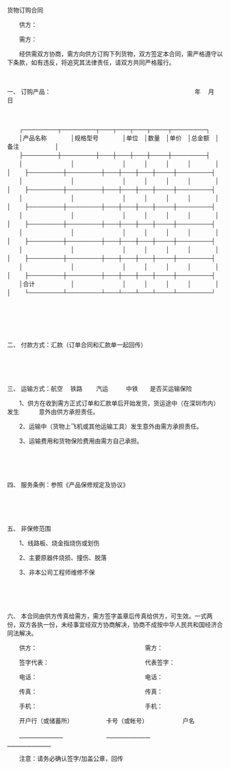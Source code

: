 



货物订购合同



 

　　供方：

　　需方：

　　经供需双方协商，需方向供方订购下列货物，双方签定本合同，需严格遵守以下条款，如有违反，将追究其法律责任，请双方共同严格履行。

　　

一、
订购产品：　　　　　　　　　　　　　　　　　　　　　　　　年　 月　　日

　　


　　┌────────┬────────┬───┬───┬───┬────┬────────┐
　　│产品名称　　　　│规格型号　　　　│单位　│数量　│单价　│总金额　│备注　　　　　　│
　　├────────┼────────┼───┼───┼───┼────┼────────┤
　　│　　　　　　　　│　　　　　　　　│　　　│　　　│　　　│　　　　│　　　　　　　　│
　　├────────┼────────┼───┼───┼───┼────┼────────┤
　　│　　　　　　　　│　　　　　　　　│　　　│　　　│　　　│　　　　│　　　　　　　　│
　　├────────┼────────┼───┼───┼───┼────┼────────┤
　　│　　　　　　　　│　　　　　　　　│　　　│　　　│　　　│　　　　│　　　　　　　　│
　　├────────┼────────┼───┼───┼───┼────┼────────┤
　　│　　　　　　　　│　　　　　　　　│　　　│　　　│　　　│　　　　│　　　　　　　　│
　　├────────┼────────┼───┼───┼───┼────┼────────┤
　　│　　　　　　　　│　　　　　　　　│　　　│　　　│　　　│　　　　│　　　　　　　　│
　　├────────┼────────┼───┼───┼───┼────┼────────┤
　　│　　　　　　　　│　　　　　　　　│　　　│　　　│　　　│　　　　│　　　　　　　　│
　　├────────┼────────┼───┼───┼───┼────┼────────┤
　　│　　　　　　　　│　　　　　　　　│　　　│　　　│　　　│　　　　│　　　　　　　　│
　　├────────┼────────┼───┼───┼───┼────┼────────┤
　　│合计　　　　　　│　　　　　　　　│　　　│　　　│　　　│　　　　│　　　　　　　　│
　　└────────┴────────┴───┴───┴───┴────┴────────┘
　　


　　

　　

二、
付款方式：汇款（订单合同和汇款单一起回传）

　　

　　

三、
运输方式：航空　 铁路　　 汽运　　　中铁　　是否买运输保险

　　1、供方在收到需方正式订单和汇款单后开始发货，货运途中（在深圳市内）发生　　　 意外由供方承担责任。

　　2、运输中（货物上飞机或其他运输工具）发生意外由需方承担责任。

　　3、运输费用和货物保险费用由需方自己承担。

　　

　　

四、
服务条例：参照《产品保修规定及协议》

　　

　　

五、
非保修范围

　　1、线路板、烧金指烧伤或划伤

　　2、主要原器件烧损、撞伤、脱落

　　3、非本公司工程师维修不保

　　

　　

六、
本合同由供方传真给需方，需方签字盖章后传真给供方，可生效。一式两份，双方各执一份，未经事宜经双方协商解决，协商不成按中华人民共和国经济合同法解决。　　

　　供方：　　　　　　　　　　　　　　　　　　需方：

　　签字代表：　　　　　　　　　　　　　　　　代表签字：

　　电话：　　　　　　　　　　　　　　　　　　电话：

　　传真：　　　　　　　　　　　　　　　　　　传真：

　　手机：　　　　　　　　　　　　　　　　　　手机：　　

　　开户行（或储蓄所）　　　　　　卡号（或帐号）　　　　　　 户名　　

　　________________　　　　　　　 ________________　　　　　________________　　

　　注意：请务必确认签字/加盖公章，回传

　　